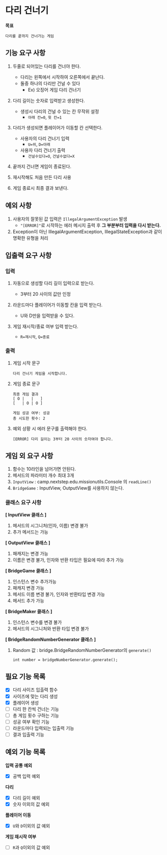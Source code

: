 # **다리 건너기**

**목표**
```
다리를 끝까지 건너가는 게임
```

## **기능 요구 사항**
1. 두줄로 되어있는 다리를 건너야 한다.
   - 다리는 왼쪽에서 시작하여 오른쪽에서 끝난다.
   - 둘중 하나의 다리만 건널 수 있다
     - Ex) 오징어 게임 다리 건너기
2. 다리 길이는 숫자로 입력받고 생성한다.
   - 생성시 다리의 건널 수 있는 칸 무작위 설정
     - `아래 칸=0`, `윗 칸=1`

    
3. 다리가 생성되면 플레이어가 이동할 칸 선택한다.
   - 사용자의 다리 건너기 입력
      - `U=위`, `D=아래`
    - 사용자 다리 건너기 출력
      - `건널수있다=O`, `건널수없다=X`

4. 끝까지 건너면 게임이 종료된다.
5. 재시작해도 처음 만든 다리 사용
6. 게임 종료시 최종 결과 보낸다.


## **예외 사항**
1. 사용자의 잘못된 값 입력은 `IllegalArgumentException` 발생
   - `"[ERROR]"`로 시작하는 에러 메시지 출력 후 **그 부분부터 입력을 다시 받는다.**
2. Exception이 아닌 IllegalArgumentException, IllegalStateException과 같이 명확한 유형을 처리



## **입출력 요구 사항**

### 입력
1. 자동으로 생성할 다리 길이 입력으로 받는다.
    - 3부터 20 사이의 값만 인정

2. 라운드마다 플레이어가 이동할 칸을 입력 받는다.
   - U와 D만을 입력받을 수 있다.
3. 게임 재시작/종료 여부 입력 받는다.
   - `R=재시작`, `Q=종료`

### 출력
1. 게임 시작 문구
   ```
   다리 건너기 게임을 시작합니다.
   ```
2. 게임 종료 문구
   ```
   최종 게임 결과
   [ O |   |   ]
   [   | O | O ]

   게임 성공 여부: 성공
   총 시도한 횟수: 2
   ```
3. 예외 상황 시 에러 문구를 출력해야 한다.
   ```
   [ERROR] 다리 길이는 3부터 20 사이의 숫자여야 합니다.
   ```

## 게임 외 요구 사항

1. 함수는 10라인을 넘어가면 안된다.
2. 메서드의 파라미터 개수 최대 3개
3. `InputView` : camp.nextstep.edu.missionutils.Console 의 `readLine()`
4. `BridgeGame` : InputView, OutputView를 사용하지 않는다.
### 클래스 요구 사항

**[ InputView 클래스 ]**
1. 메서드의 시그니처(인자, 이름) 변경 불가
2. 추가 메서드는 가능

**[ OutputView 클래스 ]**
1. 패캐지는 변경 가능
2. 이름은 변경 불가, 인자와 반환 타입은 필요에 따라 추가 가능

**[ BridgeGame 클래스 ]**
1. 인스턴스 변수 추가가능
2. 패캐지 변경 가능
3. 메서드 이름 변경 불가, 인자와 반환타입 변경 가능
4. 메서드 추가 가능

**[ BridgeMaker 클래스 ]**
1. 인스턴스 변수를 변경 불가
2. 메서드의 시그니처와 반환 타입 변경 불가

**[ BridgeRandomNumberGenerator 클래스 ]**
1. Random 값 : bridge.BridgeRandomNumberGenerator의 `generate()`
   ```
   int number = bridgeNumberGenerator.generate();
   ```

## **필요 기능 목록**
- [X] 다리 사이즈 입출력 함수
- [X] 사이즈에 맞는 다리 생성
- [X] 플레이어 생성
- [ ] 다리 한 칸씩 건너는 기능
- [ ] 총 게임 횟수 구하는 기능
- [ ] 성공 여부 확인 기능
- [ ] 라운드마다 입력되는 입출력 기능
- [ ] 결과 입출력 기능

## 예외 기능 목록
**입력 공통 예외**
- [X] 공백 입력 예외

**다리**
- [X] 다리 길이 예외
- [x] 숫자 이외의 값 예외

**플레이어 이동**
- [X] `U`와 `D`이외의 값 예외

**게임 재시작 여부**
- [ ] `R`과 `Q`이외의 값 예외